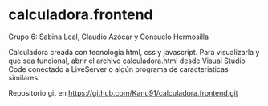 # calculadora.frontend
Grupo 6: Sabina Leal, Claudio Azócar y Consuelo Hermosilla

Calculadora creada con tecnología html, css y javascript. 
Para visualizarla y que sea funcional, abrir el archivo calculadora.html desde Visual Studio Code conectado a LiveServer o algún programa de caracteristicas  similares.

Repositorio git en https://github.com/Kanu91/calculadora.frontend.git
